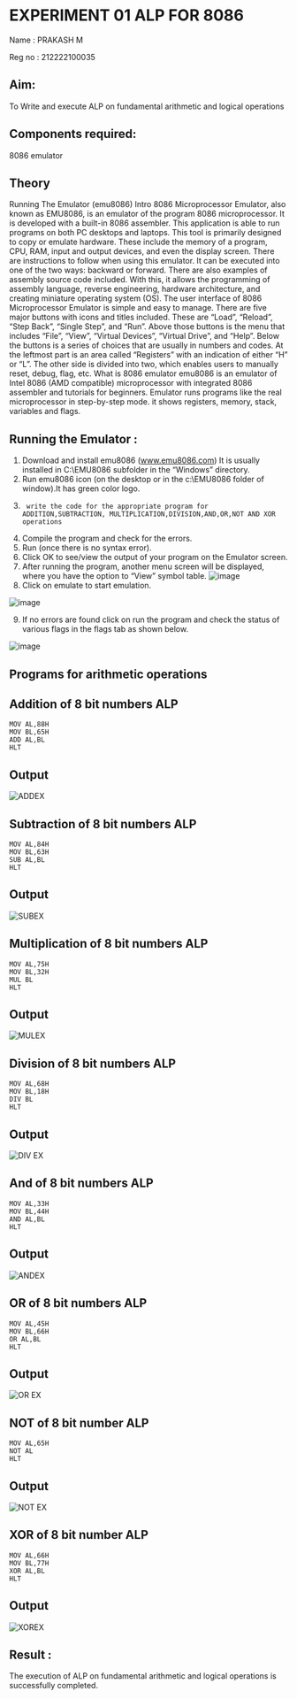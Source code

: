 # EXPERIMENT 01 ALP FOR 8086
Name : PRAKASH M

Reg no : 212222100035


## Aim:
To Write and execute ALP on fundamental arithmetic and logical operations
## Components required:
 8086  emulator 
## Theory 
Running The Emulator (emu8086) Intro 8086 Microprocessor Emulator, also known as EMU8086, is an emulator of the program 8086 microprocessor. It is developed with a built-in 8086 assembler. This application is able to run programs on both PC desktops and laptops. This tool is primarily designed to copy or emulate hardware. These include the memory of a program, CPU, RAM, input and output devices, and even the display screen. There are instructions to follow when using this emulator. It can be executed into one of the two ways: backward or forward. There are also examples of assembly source code included. With this, it allows the programming of assembly language, reverse engineering, hardware architecture, and creating miniature operating system (OS). The user interface of 8086 Microprocessor Emulator is simple and easy to manage. There are five major buttons with icons and titles included. These are “Load”, “Reload”, “Step Back”, “Single Step”, and “Run”. Above those buttons is the menu that includes “File”, “View”, “Virtual Devices”, “Virtual Drive”, and “Help”. Below the buttons is a series of choices that are usually in numbers and codes. At the leftmost part is an area called “Registers” with an indication of either “H” or “L”. The other side is divided into two, which enables users to manually reset, debug, flag, etc. What is 8086 emulator emu8086 is an emulator of Intel 8086 (AMD compatible) microprocessor with integrated 8086 assembler and tutorials for beginners. Emulator runs programs like the real microprocessor in step-by-step mode. it shows registers, memory, stack, variables and flags.

 ## Running the Emulator :
1.	Download and install emu8086 (www.emu8086.com) It is usually installed in C:\EMU8086 subfolder in the “Windows” directory.
2.	Run  emu8086 icon (on the desktop or in the c:\EMU8086 folder of window).It has green color logo.  
3.		write the code for the appropriate program for ADDITION,SUBTRACTION, MULTIPLICATION,DIVISION,AND,OR,NOT AND XOR operations 
4.	 Compile the program and check for the errors.
5.	Run (once there is no syntax error).
6.	Click OK to see/view the output of your program on the Emulator screen. 
7.	After running the program, another menu screen will be displayed, where you have the option to “View” symbol table.
![image](https://user-images.githubusercontent.com/36288975/189273263-d65baae9-4b8f-4723-afb3-c0ffa4052b04.png)
8.	Click on emulate to start emulation.
   
![image](https://user-images.githubusercontent.com/36288975/189273273-9bb36ec1-e2e8-4892-8d35-37707332bfdc.png)

9.	If no errors are found click on run the program and check the status of various flags in the flags tab as shown below.

![image](https://user-images.githubusercontent.com/36288975/189273277-113a2a33-4a40-4ff8-95a5-ecd3a1f504fe.png)

## Programs for arithmetic  operations

## Addition  of 8 bit numbers ALP 
```assembly
MOV AL,88H
MOV BL,65H
ADD AL,BL
HLT
```
## Output  
 ![ADDEX](https://github.com/JananiSoundararajan/EXPERIMENT--01-ALP-FOR-8086/assets/119477549/9b3a7e31-db56-4c0e-9b59-43fe21ab0371)

## Subtraction  of 8 bit numbers  ALP 
```assembly
MOV AL,84H
MOV BL,63H
SUB AL,BL
HLT
``` 
## Output 
![SUBEX](https://github.com/JananiSoundararajan/EXPERIMENT--01-ALP-FOR-8086/assets/119477549/fcb56b58-d90f-4cf2-850d-85c531d9862c)

## Multiplication of 8 bit numbers  ALP
```assembly
MOV AL,75H
MOV BL,32H
MUL BL
HLT
```
## Output  
![MULEX](https://github.com/JananiSoundararajan/EXPERIMENT--01-ALP-FOR-8086/assets/119477549/d5f842ca-8113-4380-9948-2dd4089cb605)

## Division of 8 bit numbers  ALP
```assembly
MOV AL,68H
MOV BL,18H
DIV BL
HLT
```
## Output  
![DIV EX](https://github.com/JananiSoundararajan/EXPERIMENT--01-ALP-FOR-8086/assets/119477549/b34c43fd-318d-4df8-995b-d4357456f886)

## And of 8 bit numbers ALP
```assembly
MOV AL,33H
MOV BL,44H
AND AL,BL
HLT
```
## Output
![ANDEX](https://github.com/JananiSoundararajan/EXPERIMENT--01-ALP-FOR-8086/assets/119477549/137f8c67-17d9-4cc2-8437-349d50e0a404)

## OR of 8 bit numbers ALP
```assembly
MOV AL,45H
MOV BL,66H
OR AL,BL
HLT
```
## Output
![OR EX](https://github.com/JananiSoundararajan/EXPERIMENT--01-ALP-FOR-8086/assets/119477549/d9fce991-bce0-4c58-a77c-2de3216f302d)

## NOT of 8 bit number ALP
```assembly
MOV AL,65H
NOT AL
HLT
```
## Output
![NOT EX](https://github.com/JananiSoundararajan/EXPERIMENT--01-ALP-FOR-8086/assets/119477549/a7efe90e-2100-4df5-8298-3516af3b7f65)

## XOR of 8 bit number ALP
```assembly
MOV AL,66H
MOV BL,77H
XOR AL,BL
HLT
```

## Output
![XOREX](https://github.com/JananiSoundararajan/EXPERIMENT--01-ALP-FOR-8086/assets/119477549/838fcf0e-3db2-4d6c-a9b6-0607b839726d)

## Result :

The execution of ALP on fundamental arithmetic and logical operations is successfully completed.








